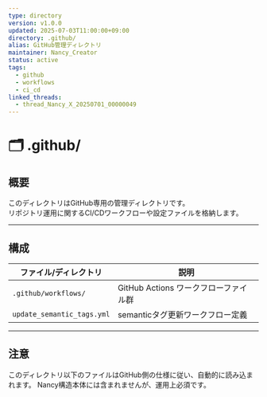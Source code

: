 ```yaml
---
type: directory
version: v1.0.0
updated: 2025-07-03T11:00:00+09:00
directory: .github/
alias: GitHub管理ディレクトリ
maintainer: Nancy_Creator
status: active
tags:
  - github
  - workflows
  - ci_cd
linked_threads:
  - thread_Nancy_X_20250701_00000049
---
```


# 🗂️ .github/

## 概要
このディレクトリはGitHub専用の管理ディレクトリです。  
リポジトリ運用に関するCI/CDワークフローや設定ファイルを格納します。

---

## 構成

| ファイル/ディレクトリ | 説明 |
|-----------------------|------|
| `.github/workflows/` | GitHub Actions ワークフローファイル群 |
| `update_semantic_tags.yml` | semanticタグ更新ワークフロー定義 |

---

## 注意
このディレクトリ以下のファイルはGitHub側の仕様に従い、自動的に読み込まれます。
Nancy構造本体には含まれませんが、運用上必須です。
